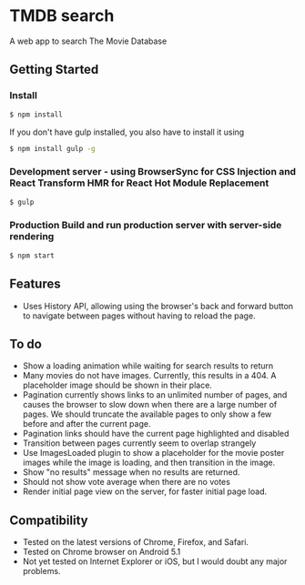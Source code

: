 # TMDB search
A web app to search The Movie Database

## Getting Started
### Install
```sh
$ npm install
```
If you don't have gulp installed, you also have to install it using
```sh
$ npm install gulp -g
```

### Development server - using BrowserSync for CSS Injection and React Transform HMR for React Hot Module Replacement
```sh
$ gulp
```

### Production Build and run production server with server-side rendering
```sh
$ npm start
```

## Features
- Uses History API, allowing using the browser's back and forward button to navigate between pages without having to reload the page.

## To do
- Show a loading animation while waiting for search results to return
- Many movies do not have images. Currently, this results in a 404. A placeholder image should be shown in their place.
- Pagination currently shows links to an unlimited number of pages, and causes the browser to slow down when there are a large number of pages. We should truncate the available pages to only show a few before and after the current page.
- Pagination links should have the current page highlighted and disabled
- Transition between pages currently seem to overlap strangely
- Use ImagesLoaded plugin to show a placeholder for the movie poster images while the image is loading, and then transition in the image.
- Show "no results" message when no results are returned.
- Should not show vote average when there are no votes
- Render initial page view on the server, for faster initial page load.

## Compatibility
- Tested on the latest versions of Chrome, Firefox, and Safari.
- Tested on Chrome browser on Android 5.1
- Not yet tested on Internet Explorer or iOS, but I would doubt any major problems.